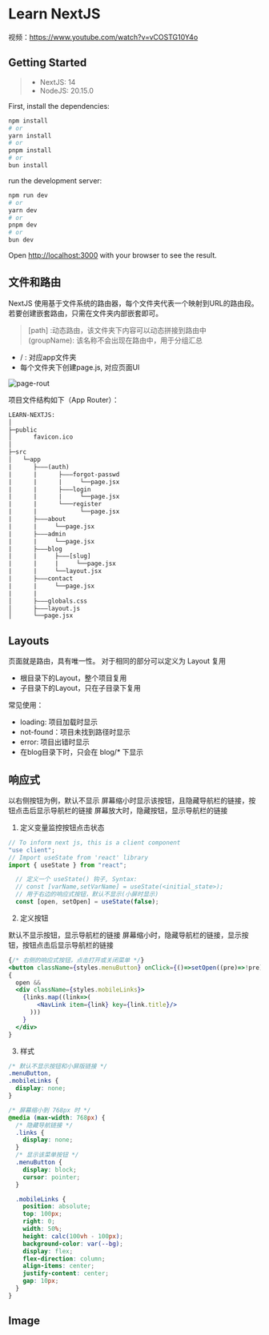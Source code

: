 # Learn NextJS

视频：https://www.youtube.com/watch?v=vCOSTG10Y4o

## Getting Started

>- NextJS: 14
>- NodeJS: 20.15.0

First, install the dependencies:

```bash
npm install
# or
yarn install
# or
pnpm install
# or
bun install
```

run the development server:

```bash
npm run dev
# or
yarn dev
# or
pnpm dev
# or
bun dev
```

Open [http://localhost:3000](http://localhost:3000) with your browser to see the result.

## 文件和路由

NextJS 使用基于文件系统的路由器，每个文件夹代表一个映射到URL的路由段。
若要创建嵌套路由，只需在文件夹内部嵌套即可。

>\[path\] :动态路由，该文件夹下内容可以动态拼接到路由中 </br>
> (groupName): 该名称不会出现在路由中，用于分组汇总 </br>

- / : 对应app文件夹
- 每个文件夹下创建page.js, 对应页面UI

![page-rout](https://image.fu-jw.com/img/2024/06/26/667bf0fa833e6.webp)

项目文件结构如下（App Router）：

```txt
LEARN-NEXTJS:
│              
├─public
│      favicon.ico
│      
├─src
│   └─app
|      ├———(auth)
|      |      ├———forgot-passwd
|      |      |     └──page.jsx
|      |      ├———login
|      |      |     └──page.jsx
|      |      └───register
|      |            └──page.jsx
|      ├———about
|      |     └──page.jsx
|      ├———admin
|      |     └──page.jsx
|      ├———blog
|      |     ├———[slug]
|      |     |     └──page.jsx
|      |     └──layout.jsx
|      ├———contact
|      |     └──page.jsx
|      |
│      ├———globals.css
│      ├———layout.js
│      └──page.jsx

```

## Layouts

页面就是路由，具有唯一性。
对于相同的部分可以定义为 Layout 复用

- 根目录下的Layout，整个项目复用
- 子目录下的Layout，只在子目录下复用

常见使用：

- loading: 项目加载时显示
- not-found：项目未找到路径时显示
- error: 项目出错时显示
- 在blog目录下时，只会在 blog/* 下显示

## 响应式

以右侧按钮为例，默认不显示
屏幕缩小时显示该按钮，且隐藏导航栏的链接，按钮点击后显示导航栏的链接
屏幕放大时，隐藏按钮，显示导航栏的链接

1. 定义变量监控按钮点击状态

```jsx
// To inform next js, this is a client component 
"use client"; 
// Import useState from 'react' library 
import { useState } from "react"; 

  // 定义一个 useState() 钩子, Syntax:
  // const [varName,setVarName] = useState(<initial_state>);
  // 用于右边的响应式按钮，默认不显示(小屏时显示)
  const [open, setOpen] = useState(false);
```

2. 定义按钮

默认不显示按钮，显示导航栏的链接
屏幕缩小时，隐藏导航栏的链接，显示按钮，按钮点击后显示导航栏的链接

```jsx
{/* 右侧的响应式按钮，点击打开或关闭菜单 */}
<button className={styles.menuButton} onClick={()=>setOpen((pre)=>!pre)}>Menu</button>
{
  open && 
  <div className={styles.mobileLinks}>
    {links.map((link=>(
        <NavLink item={link} key={link.title}/>
      )))
    }
  </div>
}
```

3. 样式

```css
/* 默认不显示按钮和小屏版链接 */
.menuButton,
.mobileLinks {
  display: none;
}

/* 屏幕缩小到 768px 时 */
@media (max-width: 768px) {
  /* 隐藏导航链接 */
  .links {
    display: none;
  }
  /* 显示该菜单按钮 */
  .menuButton {
    display: block;
    cursor: pointer;
  }

  .mobileLinks {
    position: absolute;
    top: 100px;
    right: 0;
    width: 50%;
    height: calc(100vh - 100px);
    background-color: var(--bg);
    display: flex;
    flex-direction: column;
    align-items: center;
    justify-content: center;
    gap: 10px;
  }
}
```

## Image
